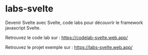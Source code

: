 # labs-svelte
Devenir Svelte avec Svelte, code labs pour découvrir le framework javascript Svelte.

Retrouvez le code lab sur : https://codelab-svelte.web.app/

Retrouvez le projet exemple sur : https://labs-svelte.web.app/

